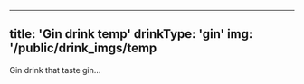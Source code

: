 
---
title: 'Gin drink temp'
drinkType: 'gin'
img: '/public/drink_imgs/temp
---

Gin drink that taste gin...